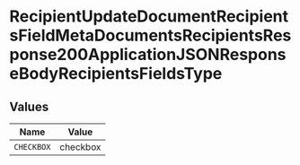 # RecipientUpdateDocumentRecipientsFieldMetaDocumentsRecipientsResponse200ApplicationJSONResponseBodyRecipientsFieldsType


## Values

| Name       | Value      |
| ---------- | ---------- |
| `CHECKBOX` | checkbox   |